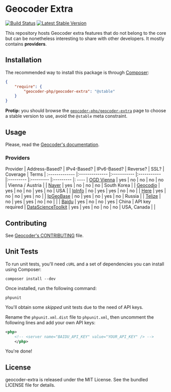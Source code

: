 Geocoder Extra
==============

[![Build
Status](https://travis-ci.org/geocoder-php/geocoder-extra.png?branch=master)](https://travis-ci.org/geocoder-php/geocoder-extra)
[![Latest Stable
Version](https://poser.pugx.org/geocoder-php/geocoder-extra/v/stable.png)](https://packagist.org/packages/geocoder-php/geocoder-extra)

This repository hosts Geocoder extra features that do not belong to the core
but can be nonetheless interesting to share with other developers. It mostly
contains **providers**.


Installation
------------

The recommended way to install this package is through
[Composer](http://getcomposer.org/):

``` json
{
    "require": {
        "geocoder-php/geocoder-extra": "@stable"
    }
}
```

**Protip:** you should browse the
[`geocoder-php/geocoder-extra`](https://packagist.org/packages/geocoder-php/geocoder-extra)
page to choose a stable version to use, avoid the `@stable` meta constraint.


Usage
-----

Please, read the [Geocoder's documentation](http://geocoder-php.org/Geocoder/).

### Providers

Provider       | Address-Based? | IPv4-Based? | IPv6-Based? | Reverse?  | SSL?      | Coverage  | Terms |
:------------- |:-------------- |:----------- |:----------- |:--------- |:--------- |:--------- |: ---- |
[OGD Vienna](https://open.wien.at/site/datensatz/?id=c223b93a-2634-4f06-ac73-8709b9e16888) | yes | no | no | no | no | Vienna / Austria | |
[Naver](http://developer.naver.com/wiki/pages/SrchAPI) | yes | no | no | no | South Korea | |
[Geocodio](http://geocod.io/) | yes | no | no | yes | no | USA | |
[IpInfo](http://ipinfo.io/developers) | no | yes | yes | no | no | |
[Here](http://developer.here.com/rest-apis/documentation/geocoder/topics/overview.html) | yes | no | no | yes | no | |
[IpGeoBase](http://ipgeobase.ru/) | no | yes | no | yes | no | Russia | |
[Telize](http://www.telize.com) | no | yes | yes | no | no | | |
[Baidu](http://developer.baidu.com/map/geocoding-api.htm) | yes | no | no | yes | China | API key required |
[DataScienceToolkit](http://www.datasciencetoolkit.org/) | yes | yes | no | no | no | USA, Canada | |


Contributing
------------

See [Geocoder's
CONTRIBUTING](https://github.com/geocoder-php/Geocoder/blob/master/CONTRIBUTING.md)
file.


Unit Tests
----------

To run unit tests, you'll need `cURL` and a set of dependencies you can install
using Composer:

```
composer install --dev
```

Once installed, run the following command:

```
phpunit
```

You'll obtain some _skipped_ unit tests due to the need of API keys.

Rename the `phpunit.xml.dist` file to `phpunit.xml`, then uncomment the
following lines and add your own API keys:

``` xml
<php>
    <!-- <server name="BAIDU_API_KEY" value="YOUR_API_KEY" /> -->
    </php>
```

You're done!


License
-------

geocoder-extra is released under the MIT License. See the bundled LICENSE file
for details.
